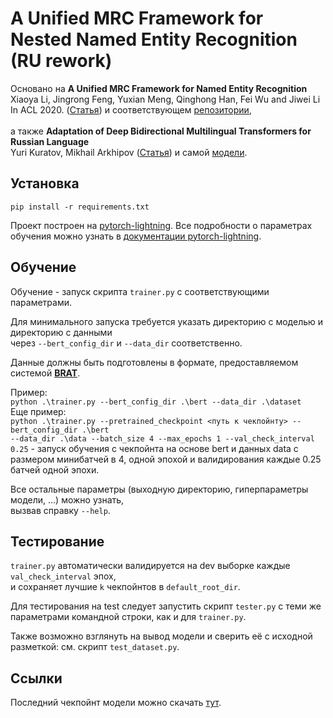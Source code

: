 # A Unified MRC Framework for Nested Named Entity Recognition (RU rework)

Основано на
**A Unified MRC Framework for Named Entity Recognition** <br>
Xiaoya Li, Jingrong Feng, Yuxian Meng, Qinghong Han, Fei Wu and Jiwei Li<br>
In ACL 2020. ([Статья](https://arxiv.org/abs/1910.11476)) и соответствующем [репозитории](https://github.com/ShannonAI/mrc-for-flat-nested-ner), 
<br>
<br>
а также
**Adaptation of Deep Bidirectional Multilingual Transformers for Russian Language** <br>
Yuri Kuratov, Mikhail Arkhipov ([Статья](https://arxiv.org/abs/1905.07213))
и самой [модели](https://huggingface.co/DeepPavlov/rubert-base-cased).<br>

## Установка
`pip install -r requirements.txt`

Проект построен на [pytorch-lightning](https://github.com/PyTorchLightning/pytorch-lightning).
Все подробности о параметрах обучения можно узнать в [документации pytorch-lightning](https://pytorch-lightning.readthedocs.io/en/latest/).

## Обучение
Обучение - запуск скрипта `trainer.py` с соответствующими параметрами.

Для минимального запуска требуется указать директорию с моделью и директорию с данными <br>
через `--bert_config_dir` и `--data_dir` соответственно.

Данные должны быть подготовлены в формате, предоставляемом системой [**BRAT**](https://brat.nlplab.org/standoff.html).

Пример:<br>
`python .\trainer.py --bert_config_dir .\bert --data_dir .\dataset`<br>
Еще пример:<br>
`python .\trainer.py --pretrained_checkpoint <путь к чекпойнту> --bert_config_dir .\bert `<br>`--data_dir .\data --batch_size 4 --max_epochs 1 --val_check_interval 0.25` - запуск обучения с чекпойнта на основе bert и данных data с размером минибатчей в 4, одной эпохой и валидирования каждые 0.25 батчей одной эпохи. 

Все остальные параметры (выходную директорию, гиперпараметры модели, ...) можно узнать, <br>вызвав справку `--help`.

## Тестирование
`trainer.py` автоматически валидируется на dev выборке каждые `val_check_interval` эпох, <br>
и сохраняет лучшие `k` чекпойнтов в `default_root_dir`.

Для тестирования на test следует запустить скрипт `tester.py` с теми же параметрами командной строки, как и для `trainer.py`.

Также возможно взглянуть на вывод модели и сверить её с исходной разметкой: см. скрипт `test_dataset.py`.

## Ссылки

Последний чекпойнт модели можно скачать [тут](https://drive.google.com/file/d/1MdhAaOrmLnfNXAzWcx6jPfIeqC9zI-2n/view?usp=sharing).
